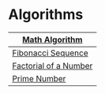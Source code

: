 # Algorithms

| [Math Algorithm](./01-Math/Readme.md)|
|----------|
| [Fibonacci Sequence](./01-Math/FibonacciSequence.js) |
| [Factorial of a Number](./01-Math/FactorialNumber.js) |
| [Prime Number](./01-Math/PrimeNumber.js) |
